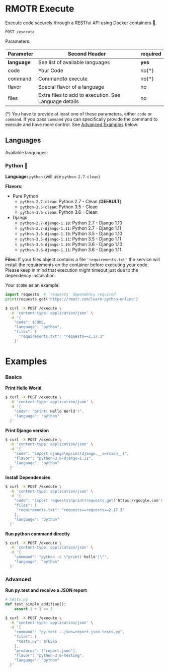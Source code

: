 # RMOTR Execute

Execute code securely through a RESTful API using Docker containers 🤖.

`POST /execute`

Parameters:

| Parameter    |                  Second Header                        | required |
| ------------ | ----------------------------------------------------- | -------- |
| **language** | See list of available languages                       | **yes**  |
| code         | Your Code                                             | no(\*)    |
| command      | Commandto execute                                     | no(\*)    |
| flavor       | Special flavor of a language                          |    no    |
| files        | Extra files to add to execution. See Language details |    no    |

(\*) You have to provide at least one of these parameters, either `code` or `command`. If you pass `command` you can specifically provide the command to execute and have more control. See [Advanced Examples](#examples) below.

## Languages

Available languages:

### Python 🐍

**Language:** `python` (will use `python-2.7-clean`)

**Flavors:**

* Pure Python
  * `python-2.7-clean`: Python 2.7 - Clean (**DEFAULT**)
  * `python-3.5-clean`: Python 3.5 - Clean
  * `python-3.6-clean`: Python 3.6 - Clean
* Django
  * `python-2.7-django-1.10`: Python 2.7 - Django 1.10
  * `python-2.7-django-1.11`: Python 2.7 - Django 1.11
  * `python-3.5-django-1.10`: Python 3.5 - Django 1.10
  * `python-3.5-django-1.11`: Python 3.5 - Django 1.11
  * `python-3.6-django-1.10`: Python 3.6 - Django 1.10
  * `python-3.6-django-1.11`: Python 3.6 - Django 1.11

**Files:**
If your files object contains a file `'requirements.txt'` the service will install the requirements on the container before executing your code. Please keep in mind that execution might timeout just due to the dependency installation.

Your `$CODE` as an example:

```python
import requests  # `requests` dependency required
print(requests.get('https://rmotr.com/learn-python-online')
```

```bash
$ curl -X POST /execute \
  -H 'content-type: application/json' \
  -d '{
    "code": $CODE,
    "language": "python",
    "files": {
      "requirements.txt": "requests==2.17.3"
    }'
```

# Examples

### Basics

**Print Hello World**
```bash
$ curl -X POST /execute \
  -H 'content-type: application/json' \
  -d '{
    "code": "print('Hello World')",
    "language": "python"
  }'
```

**Print Django version**
```bash
$ curl -X POST /execute \
  -H 'content-type: application/json' \
  -d '{
    "code": "import django\nprint(django.__version__)",
    "flavor": "python-3.6-django-1.11",
    "language": "python"
  }'
```


**Install Dependencies**
```bash
$ curl -X POST /execute \
  -H 'content-type: application/json' \
  -d '{
    "code": "import requests\nprint(requests.get('https://google.com').status_code)",
    "files": {
     "requirements.txt": "requests==requests==2.17.3"
    },
    "language": "python"
  }'
```

**Run python command directly**
```bash
$ curl -X POST /execute \
  -H 'content-type: application/json' \
  -d '{
    "command": "python -c \"print('hello')\"",
    "language": "python"
  }'
```



### Advanced

**Run py.test and receive a JSON report**

```python
# tests.py
def test_simple_addition():
    assert 1 + 1 == 3
```

```bash
$ curl -X POST /execute \
  -H 'content-type: application/json' \
  -d '{
    "command": "py.test --json=report.json tests.py",
    "files": {
     "tests.py": $TESTS
    },
    "produces": ["report.json"],
    "flavor": "python-3.6-testing",
    "language": "python"
  }'
```
